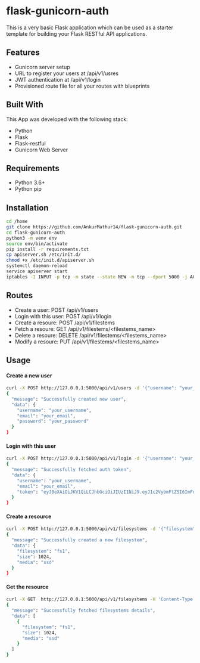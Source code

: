 # flask-gunicorn-auth

This is a very basic Flask application which can be used as a starter template for building your Flask RESTful API applications.

## Features
 - Gunicorn server setup
 - URL to register your users at <your-host>/api/v1/usres
 - JWT authentication at <your-host>/api/v1/login
 - Provisioned route file for all your routes with blueprints

## Built With
This App was developed with the following stack:
 - Python
 - Flask
 - Flask-restful
 - Gunicorn Web Server
  
## Requirements
 - Python 3.6+
 - Python pip

## Installation

```sh
cd /home
git clone https://github.com/AnkurMathur14/flask-gunicorn-auth.git
cd flask-gunicorn-auth
python3 -m venv env
source env/bin/activate
pip install -r requirements.txt
cp apiserver.sh /etc/init.d/
chmod +x /etc/init.d/apiserver.sh
systemctl daemon-reload
service apiserver start
iptables -I INPUT -p tcp -m state --state NEW -m tcp --dport 5000 -j ACCEPT
```

## Routes
 - Create a user: POST /api/v1/users
 - Login with this user: POST /api/v1/login
 - Create a resoure: POST /api/v1/filestems
 - Fetch a resoure: GET /api/v1/filestems/<filestems_name>
 - Delete a resoure: DELETE /api/v1/filestems/<filestems_name>
 - Modify a resoure: PUT /api/v1/filestems/<filestems_name>

## Usage

#### Create a new user
```sh
curl -X POST http://127.0.0.1:5000/api/v1/users -d '{"username": "your_username", "email": "your_email", "password": "your_password"}'
{
  "message": "Successfully created new user",
  "data": {
    "username": "your_username",
    "email": "your_email",
    "password": "your_password"
  }
}
```


#### Login with this user
```sh
curl -X POST http://127.0.0.1:5000/api/v1/login -d '{"username": "your_username",  "password": "your_password"}'
{
  "message": "Successfully fetched auth token",
  "data": {
    "username": "your_username",
    "email": "your_email",
    "token": "eyJ0eXAiOiJKV1QiLCJhbGciOiJIUzI1NiJ9.eyJ1c2VybmFtZSI6ImFua3VyIn0.JESn3tcL7_-zmTwHdqkyHtdcOUeDKCw_gd4-DwfOPIg"
  }
}
```


#### Create a resource
```sh
curl -X POST http://127.0.0.1:5000/api/v1/filesystems -d '{"filesystem" : "fs1", "size": 1024, "media": "ssd"}' -H 'Content-Type: application/json' --header "Authorization: Bearer eyJ0eXAiOiJKV1QiLCJhbGciOiJIUzI1NiJ9.eyJ1c2VybmFtZSI6ImFua3VyIn0.JESn3tcL7_-zmTwHdqkyHtdcOUeDKCw_gd4-DwfOPIg"
{
  "message": "Successfully created a new filesystem",
  "data": {
    "filesystem": "fs1",
    "size": 1024,
    "media": "ssd"
  }
}
```

#### Get the resource
```sh
curl -X GET  http://127.0.0.1:5000/api/v1/filesystems -H 'Content-Type: application/json' --header "Authorization: Bearer eyJ0eXAiOiJKV1QiLCJhbGciOiJIUzI1NiJ9.eyJ1c2VybmFtZSI6ImFua3VyIn0.JESn3tcL7_-zmTwHdqkyHtdcOUeDKCw_gd4-DwfOPIg"
{
  "message": "Successfully fetched filesystems details",
  "data": [
    {
      "filesystem": "fs1",
      "size": 1024,
      "media": "ssd"
    }
  ]
}
```

